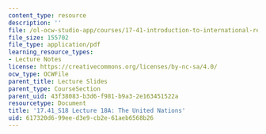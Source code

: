 ```yaml
---
content_type: resource
description: ''
file: /ol-ocw-studio-app/courses/17-41-introduction-to-international-relations-spring-2018/617320d699eed3e9cb2e61aeb6568b26_MIT17_41S18_lec18a.pdf
file_size: 155702
file_type: application/pdf
learning_resource_types:
- Lecture Notes
license: https://creativecommons.org/licenses/by-nc-sa/4.0/
ocw_type: OCWFile
parent_title: Lecture Slides
parent_type: CourseSection
parent_uid: 43f38083-b3d6-f981-b9a3-2e163451522a
resourcetype: Document
title: '17.41_S18 Lecture 18A: The United Nations'
uid: 617320d6-99ee-d3e9-cb2e-61aeb6568b26
---
```

